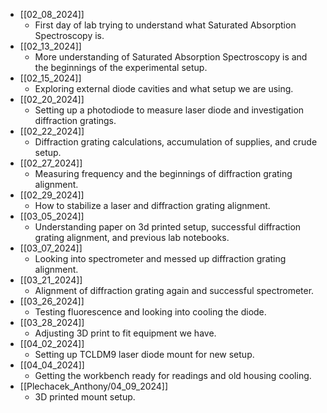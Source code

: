 
- [[02_08_2024]]
	- First day of lab trying to understand what Saturated Absorption Spectroscopy is.
- [[02_13_2024]]
	- More understanding of Saturated Absorption Spectroscopy is and the beginnings of the experimental setup.
- [[02_15_2024]]
	- Exploring external diode cavities and what setup we are using.
- [[02_20_2024]]
	- Setting up a photodiode to measure laser diode and investigation diffraction gratings.
- [[02_22_2024]]
	- Diffraction grating calculations, accumulation of supplies, and crude setup.
- [[02_27_2024]]
	- Measuring frequency and the beginnings of diffraction grating alignment.
- [[02_29_2024]]
	- How to stabilize a laser and diffraction grating alignment.
- [[03_05_2024]]
	- Understanding paper on 3d printed setup, successful diffraction grating alignment, and previous lab notebooks.
- [[03_07_2024]]
	- Looking into spectrometer and messed up diffraction grating alignment.
- [[03_21_2024]]
	- Alignment of diffraction grating again and successful spectrometer.
- [[03_26_2024]]
	- Testing fluorescence and looking into cooling the diode.
- [[03_28_2024]]
	- Adjusting 3D print to fit equipment we have.
- [[04_02_2024]]
	- Setting up TCLDM9 laser diode mount for new setup.
- [[04_04_2024]]
	- Getting the workbench ready for readings and old housing cooling.
- [[Plechacek_Anthony/04_09_2024]]
	- 3D printed mount setup.